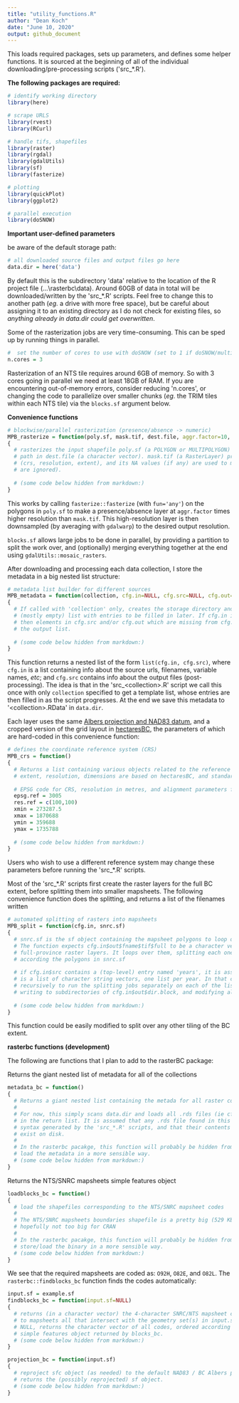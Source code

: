 ```yaml
---
title: "utility_functions.R"
author: "Dean Koch"
date: "June 10, 2020"
output: github_document
---
```



This loads required packages, sets up parameters, and defines some helper functions. It is sourced at
the beginning of all of the individual downloading/pre-processing scripts ('src_*.R').

**The following packages are required:**



```r
# identify working directory
library(here)

# scrape URLS
library(rvest)
library(RCurl)

# handle tifs, shapefiles
library(raster)
library(rgdal)
library(gdalUtils)
library(sf)
library(fasterize)

# plotting 
library(quickPlot)
library(ggplot2)

# parallel execution
library(doSNOW)
```

**Important user-defined parameters**

be aware of the default storage path:


```r
# all downloaded source files and output files go here
data.dir = here('data')
```

By default this is the subdirectory 'data' relative to the location of the R project file (...\\rasterbc\\data). 
Around 60GB of data in total will be downloaded/written by the 'src_\*.R' scripts. Feel free to change this to another 
path (*eg.* a drive with more free space), but be careful about assigning it to an existing directory 
as I do not check for existing files, so *anything already in data.dir could get overwritten*.

Some of the rasterization jobs are very time-consuming. This can be sped up by running things in parallel. 


```r
#  set the number of cores to use with doSNOW (set to 1 if doSNOW/multicore not available)
n.cores = 3
```

Rasterization of an NTS tile requires around 6GB of memory. So with 3 cores going in parallel we need at least 18GB of RAM. 
If you are encountering out-of-memory errors, consider reducing 'n.cores', or changing the code to parallelize over 
smaller chunks (*eg.* the TRIM tiles within each NTS tile) via the `blocks.sf` argument below.

**Convenience functions**


```r
# blockwise/parallel rasterization (presence/absence -> numeric) 
MPB_rasterize = function(poly.sf, mask.tif, dest.file, aggr.factor=10, blocks.sf=NULL, n.cores=1) 
{
  # rasterizes the input shapefile poly.sf (a POLYGON or MULTIPOLYGON) as GeoTiff written to 
  # path in dest.file (a character vector). mask.tif (a RasterLayer) provides the ouput geometry  
  # (crs, resolution, extent), and its NA values (if any) are used to mask the output (non-NA
  # are ignored).
  
  # (some code below hidden from markdown:)
}
```

This works by calling `fasterize::fasterize` (with `fun='any'`) on the polygons in `poly.sf` to make a presence/absence 
layer at `aggr.factor` times higher resolution than `mask.tif`. This high-resolution layer is then downsampled (by averaging 
with `gdalwarp`) to the desired output resolution. 

`blocks.sf` allows large jobs to be done in parallel, by providing 
a partition to split the work over, and (optionally) merging everything together at the end using `gdalUtils::mosaic_rasters`. 

After downloading and processing each data collection, I store the metadata in a big nested list structure:


```r
# metadata list builder for different sources
MPB_metadata = function(collection, cfg.in=NULL, cfg.src=NULL, cfg.out=NULL)
{
  # If called with 'collection' only, creates the storage directory and returns a 
  # (mostly empty) list with entries to be filled in later. If cfg.in is specified, 
  # then elements in cfg.src and/or cfg.out which are missing from cfg.in are added to 
  # the output list. 
  
  # (some code below hidden from markdown:)
}
```

This function returns a nested list of the form `list(cfg.in, cfg.src)`, where `cfg.in` is a list containing info about the source
urls, filenames, variable names, *etc*; and `cfg.src` contains info about the output files (post-processing). The idea is that
in the 'src_\<collection\>.R' script we call this once with only `collection` specified to get a template list, whose entries are then 
filled in as the script progresses. At the end we save this metadata to '\<collection\>.RData' in `data.dir`.

Each layer uses the same 
<a href="https://spatialreference.org/ref/epsg/nad83-bc-albers/" target="_blank">Albers projection and NAD83 datum</a>, 
and a cropped version of the grid layout in
<a href="http://hectaresBC.org" target="_blank">hectaresBC</a>,
the parameters of which are hard-coded in this convenience function:


```r
# defines the coordinate reference system (CRS)
MPB_crs = function()
{
  # Returns a list containing various objects related to the reference system.
  # extent, resolution, dimensions are based on hectaresBC, and standard projection/datum for BC
  
  # EPSG code for CRS, resolution in metres, and alignment parameters for grid
  epsg.ref = 3005
  res.ref = c(100,100)
  xmin = 273287.5
  xmax = 1870688
  ymin = 359688
  ymax = 1735788
  
  # (some code below hidden from markdown:)
}
```

Users who wish to use a different reference system may change these parameters before running the 'src_\*.R' scripts.

Most of the 'src_\*.R' scripts first create the raster layers for the full BC extent, before splitting them into smaller mapsheets.
The following convenience function does the splitting, and returns a list of the filenames written


```r
# automated splitting of rasters into mapsheets
MPB_split = function(cfg.in, snrc.sf) 
{
  # snrc.sf is the sf object containing the mapsheet polygons to loop over
  # The function expects cfg.in$out$fname$tif$full to be a character vector of paths to 
  # full-province raster layers. It loops over them, splitting each one (ie crop -> mask) 
  # according the polygons in snrc.sf
  
  # if cfg.in$src contains a (top-level) entry named 'years', it is assumed that cfg.in$out$fname$tif$full 
  # is a list of character string vectors, one list per year. In that case, MPB_split calls itself
  # recursively to run the splitting jobs separately on each of the lists in cfg.in$out$fname$tif$full,
  # writing to subdirectories of cfg.in$out$dir.block, and modifying all names appropriately.
  
  # (some code below hidden from markdown:)
}
```

This function could be easily modified to split over any other tiling of the BC extent.

**rasterbc functions (development)**

The following are functions that I plan to add to the rasterBC package:

Returns the giant nested list of metadata for all of the collections


```r
metadata_bc = function()
{
  # Returns a giant nested list containing the metada for all raster collections. 
  # 
  # For now, this simply scans data.dir and loads all .rds files (ie cfg lists) as entries
  # in the return list. It is assumed that any .rds file found in this directory is of the
  # syntax generated by the 'src_*.R' scripts, and that their contents point to files that
  # exist on disk.
  #
  # In the rasterbc pacakge, this function will probably be hidden from the user and will
  # load the metadata in a more sensible way.
  # (some code below hidden from markdown:)
}
```

Returns the NTS/SNRC mapsheets simple features object  


```r
loadblocks_bc = function()
{
  # load the shapefiles corresponding to the NTS/SNRC mapsheet codes
  # 
  # The NTS/SNRC mapsheets boundaries shapefile is a pretty big (529 KB) binary - 
  # hopefully not too big for CRAN
  #
  # In the rasterbc pacakge, this function will probably be hidden from the user and will
  # store/load the binary in a more sensible way.
  # (some code below hidden from markdown:)
}
```

We see that the required mapsheets are coded as: `O92H`, `O82E`, and `O82L`. The `rasterbc::findblocks_bc` function finds the codes automatically:


```r
input.sf = example.sf 
findblocks_bc = function(input.sf=NULL)
{
  # returns (in a character vector) the 4-character SNRC/NTS mapsheet codes corresponding
  # to mapsheets all that intersect with the geometry set(s) in input.sf. If input.sf is 
  # NULL, returns the character vector of all codes, ordered according to the rows of the 
  # simple features object returned by blocks_bc.
  # (some code below hidden from markdown:)
}

projection_bc = function(input.sf)
{
  # reproject sfc object (as needed) to the default NAD83 / BC Albers projection 
  # returns the (possibly reprojected) sf object.
  # (some code below hidden from markdown:)
}
```


